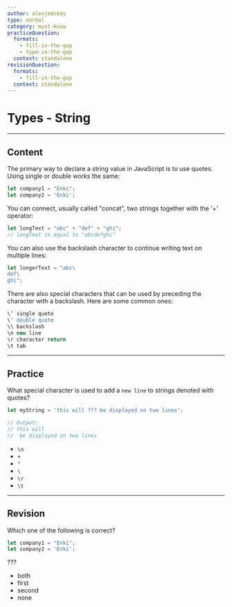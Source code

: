 ```yaml
---
author: alexjmackey
type: normal
category: must-know
practiceQuestion:
  formats:
    - fill-in-the-gap
    - type-in-the-gap
  context: standalone
revisionQuestion:
  formats:
    - fill-in-the-gap
  context: standalone
---
```


# Types - String


---

## Content

The primary way to declare a string value in JavaScript is to use quotes. Using single or double works the same:

```javascript
let company1 = "Enki";
let company2 = 'Enki';
```

You can connect, usually called "concat", two strings together with the '+' operator:

```javascript
let longText = "abc" + "def" + "ghi";
// longText is equal to "abcdefghi"
```

You can also use the backslash character to continue writing text on multiple lines:

```javascript
let longerText = "abc\
def\
ghi";
```

There are also special characters that can be used by preceding the character with a backslash. Here are some common ones:

```javascript
\’ single quote
\" double quote
\\ backslash
\n new line
\r character return
\t tab
```


---

## Practice

What special character is used to add a `new line` to strings denoted with quotes?

```javascript
let myString = 'this will ??? be displayed on two lines';

// Output:
// this will 
//  be displayed on two lines
```

- `\n`
- `+`
- `"`
- `\`
- `\r`
- `\t`


---

## Revision

Which one of the following is correct?

```javascript
let company1 = "Enki";
let company2 = 'Enki';
```

???

- both
- first
- second
- none
 
